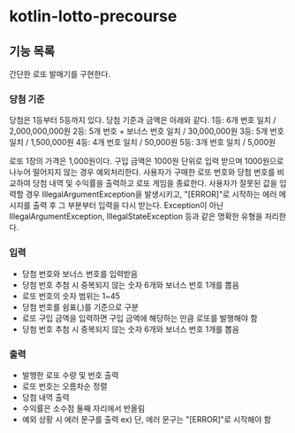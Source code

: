 # kotlin-lotto-precourse

## 기능 목록
간단한 로또 발매기를 구현한다.

### 당첨 기준 
당첨은 1등부터 5등까지 있다. 당첨 기준과 금액은 아래와 같다.
1등: 6개 번호 일치 / 2,000,000,000원
2등: 5개 번호 + 보너스 번호 일치 / 30,000,000원
3등: 5개 번호 일치 / 1,500,000원
4등: 4개 번호 일치 / 50,000원
5등: 3개 번호 일치 / 5,000원

로또 1장의 가격은 1,000원이다.
구입 금액은 1000원 단위로 입력 받으며 1000원으로 나누어 떨어지지 않는 경우 예외처리한다.
사용자가 구매한 로또 번호와 당첨 번호를 비교하여 당첨 내역 및 수익률을 출력하고 로또 게임을 종료한다.
사용자가 잘못된 값을 입력할 경우 IllegalArgumentException을 발생시키고, "[ERROR]"로 시작하는 에러 메시지를 출력 후 그 부분부터 입력을 다시 받는다.
Exception이 아닌 IllegalArgumentException, IllegalStateException 등과 같은 명확한 유형을 처리한다.

### 입력
- 당첨 번호와 보너스 번호를 입력받음
- 당첨 번호 추첨 시 중복되지 않는 숫자 6개와 보너스 번호 1개를 뽑음
- 로또 번호의 숫자 범위는 1~45
- 당첨 번호를 쉼표(,)를 기준으로 구분
- 로또 구입 금액을 입력하면 구입 금액에 해당하는 만큼 로또를 발행해야 함
- 당첨 번호 추첨 시 중복되지 않는 숫자 6개와 보너스 번호 1개를 뽑음

### 출력
- 발행한 로또 수량 및 번호 출력
- 로또 번호는 오름차순 정렬
- 당첨 내역 출력
- 수익률은 소수점 둘째 자리에서 반올림
- 예외 상황 시 에러 문구를 출력
ex) 단, 에러 문구는 "[ERROR]"로 시작해야 함


